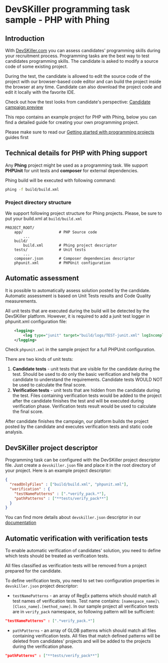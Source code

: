 # DevSKiller programming task sample - PHP with Phing

## Introduction

With [DevSKiller.com](https://devskiller.com) you can assess candidates' programming skills during your recruitment process. Programming tasks are the best way to test candidates programming skills. The candidate is asked to modify a source code of some existing project.

During the test, the candidate is allowed to edit the source code of the project with our browser-based code editor and can build the project inside the browser at any time. Candidate can also download the project code and edit it locally with the favorite IDE.

Check out how the test looks from candidate's perspective: [Candidate campaign preview](https://www.youtube.com/watch?v=rB4fViXPh5E)


This repo contains an example project for PHP with Phing, below you can find a detailed guide for creating your own programming project. 

Please make sure to read our [Getting started with programming projects](https://docs.devskiller.com/programming_task/index.html) guides first 

## Technical details for PHP with Phing support

Any **Phing** project might be used as a programming task. We support **PHPUnit** for unit tests and **composer** for external dependencies.

Phing build will be executed with following command:

```sh
phing -f build/build.xml
```

### Project directory structure

We support following project structure for Phing projects. Please, be sure to put your build.xml at `build/build.xml`

```
PROJECT_ROOT/
    app/                # PHP Source code
        ...
    build/
        build.xml       # Phing project descriptor
    tests/              # Unit tests
        ...
    composer.json       # Composer dependencies descriptor
    phpunit.xml         # PHPUnit configuration
```

## Automatic assessment

It is possible to automatically assess solution posted by the candidate. Automatic assessment is based on Unit Tests results and Code Quality measurements. 

All unit tests that are executed during the build will be detected by the DevSKiller platform. However, it is required to add a junit test logger in phpunit.xml configuration file:

```xml
    <logging>
        <log type="junit" target="build/logs/TEST-junit.xml" logIncompleteSkipped="false" title="Test Results"/>
    </logging>
```

Check `phpunit.xml` in the sample project for a full PHPUnit configuration.

There are two kinds of unit tests:

1. **Candidate tests** - unit tests that are visible for the candidate during the test. Should be used to do only the basic verification and help the candidate to understand the requirements. Candidate tests WOULD NOT be used to calculate the final score.
2. **Verification tests** - unit tests that are hidden from the candidate during the test. Files containing verification tests would be added to the project after the candidate finishes the test and will be executed during verification phase. Verification tests result would be used to calculate the final score.

After candidate finishes the campaign, our platform builds the project posted by the candidate and executes verification tests and static code analysis.

## DevSKiller project descriptor

Programming task can be configured with the DevSKiller project descriptor file. Just create a `devskiller.json` file and place it in the root directory of your project. Here is an example project descriptor:

```json
{
  "readOnlyFiles" : ["build/build.xml", "phpunit.xml"],
  "verification" : {
    "testNamePatterns" : [".*verify_pack.*"],
    "pathPatterns" : ["**tests/verify_pack**"]
  }
}

```

You can find more details about `devskiller.json` descriptor in our [documentation](https://docs.devskiller.com/programming_tasks/project_descriptor.html)

## Automatic verification with verification tests

To enable automatic verification of candidates' solution, you need to define which tests should be treated as verification tests.

All files classified as verification tests will be removed from a project prepared for the candidate.

To define verification tests, you need to set two configuration properties in `devskiller.json` project descriptor:

- `testNamePatterns` - an array of RegEx patterns which should match all test names of verification tests. 
Test name contains: `[namespace_name]\[Class_name].[method_name]`. In our sample project all verification tests are in `verify_pack` namespace, so following pattern will be sufficient:

```json
"testNamePatterns" : [".*verify_pack.*"]
```

- `pathPatterns` - an array of GLOB patterns which should match all files containing verification tests. All files that match defined patterns will be deleted from candidates' projects and will be added to the projects during the verification phase. 

```json
"pathPatterns" : ["**tests/verify_pack**"]
```

